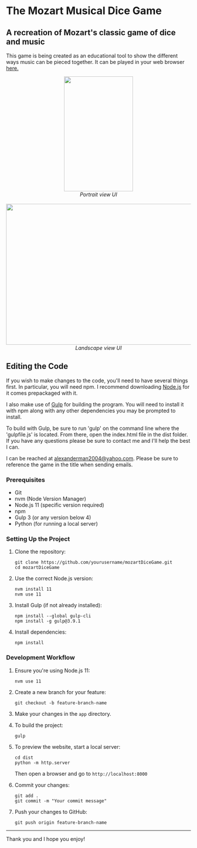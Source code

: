 # The Mozart Musical Dice Game

## A recreation of Mozart's classic game of dice and music

This game is being created as an educational tool to show the different ways music can be pieced together. It can be played in your web browser [here.](https://kenny-designs.github.io/mozartDiceGame/dist/)

  <p align="center">
    <img src="./app/img/mozartUI.jpg" width=188 height=313 />
    <br>
    <i>Portrait view UI</i>
    <br><br>
    <img src="./app/img/mozartUIHorizontal.png" width=683 height=384 />
    <br>
    <i>Landscape view UI</i>
  </p>

## Editing the Code

If you wish to make changes to the code, you'll need to have several things first. In particular, you will need npm. I recommend
downloading [Node.js](https://nodejs.org/en/) for it comes prepackaged with it.

I also make use of [Gulp](https://gulpjs.com/) for building the program. You will need to install it with npm along with any other
dependencies you may be prompted to install.

To build with Gulp, be sure to run 'gulp' on the command line where the 'gulpfile.js' is located. From there, open the index.html file in
the dist folder. If you have any questions please be sure to contact me and I'll help the best I can.

I can be reached at alexanderman2004@yahoo.com. Please be sure to reference the game in the title when sending emails.

### Prerequisites

- Git
- nvm (Node Version Manager)
- Node.js 11 (specific version required)
- npm
- Gulp 3 (or any version below 4)
- Python (for running a local server)

### Setting Up the Project

1. Clone the repository:

   ```
   git clone https://github.com/yourusername/mozartDiceGame.git
   cd mozartDiceGame
   ```

2. Use the correct Node.js version:

   ```
   nvm install 11
   nvm use 11
   ```

3. Install Gulp (if not already installed):

   ```
   npm install --global gulp-cli
   npm install -g gulp@3.9.1
   ```

4. Install dependencies:
   ```
   npm install
   ```

### Development Workflow

1. Ensure you're using Node.js 11:

   ```
   nvm use 11
   ```

2. Create a new branch for your feature:

   ```
   git checkout -b feature-branch-name
   ```

3. Make your changes in the `app` directory.

4. To build the project:

   ```
   gulp
   ```

5. To preview the website, start a local server:

   ```
   cd dist
   python -m http.server
   ```

   Then open a browser and go to `http://localhost:8000`

6. Commit your changes:

   ```
   git add .
   git commit -m "Your commit message"
   ```

7. Push your changes to GitHub:
   ```
   git push origin feature-branch-name
   ```

---

Thank you and I hope you enjoy!
